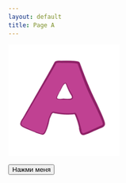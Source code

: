```yaml
---
layout: default
title: Page A
---
```


<img src="/_layouts/A.png" alt="Placeholder Image" />

<br />

<button onclick="alert('Кнопка нажата!')">Нажми меня</button>
